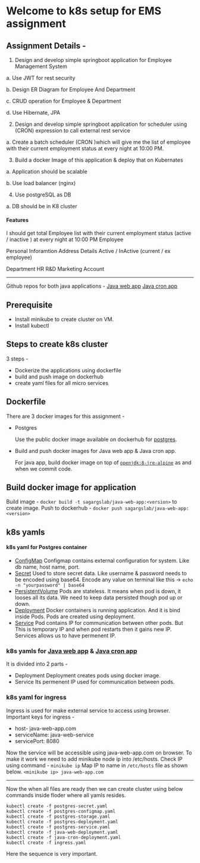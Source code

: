 
# Welcome to k8s setup for EMS assignment
## Assignment Details -
1) Design and develop simple springboot application for Employee Management System

  a. Use JWT for rest security
  
b.      Design ER Diagram for Employee And Department

c.       CRUD operation for Employee & Department

d.      Use Hibernate, JPA

2) Design and develop simple springboot application for scheduler using (CRON) expression to call external rest service         

a.       Create a batch scheduler (CRON )which will give me the list of employee with their current employment status at every night at 10:00 PM. 

3) Build a docker Image of this application & deploy that on Kubernates

a.       Application should be scalable

b.      Use load balancer (nginx)

4) Use postgreSQL as DB

a.       DB should be in K8 cluster


#### Features

I should get total Employee list with their current employment status (active / inactive ) at every night at 10:00 PM 
Employee

  Personal Inforamtion
  Address Details
Active / InActive (current / ex employee)

Department
  HR
  R&D
  Marketing
  Account


---
Github repos for both java applications -
[Java web app](https://github.com/gslab-project/java-web-app)
[Java cron app](https://github.com/gslab-project/java-cron-app)

## Prerequisite
- Install minikube to create cluster on VM.
- Install kubectl

## Steps to create k8s cluster
3 steps -
- Dockerize the applications using dockerfile
- build and push image on dockerhub
- create yaml files for all micro services

## Dockerfile

There are 3 docker images for this assignment -
- Postgres 
  
  Use the public docker image available on dockerhub for [postgres](https://hub.docker.com/_/postgres).
  
- Build and push docker images for Java web app & Java cron app.

  For java app, build docker image on top of [`openjdk:8-jre-alpine`](https://hub.docker.com/_/openjdk) as and when we commit code.

## Build docker image for application
Build image - `docker build -t sagargslab/java-web-app:<version>` to create image.
Push to dockerhub - `docker push sagargslab/java-web-app:<version>`

## k8s yamls
#### k8s yaml for Postgres container
- [ConfigMap](https://github.com/gslab-project/k8s/blob/master/postgres-configmap.yaml)
Configmap contains external configuration for system. Like db name, host name, port.
- [Secret](https://github.com/gslab-project/k8s/blob/master/postgres-secret.yaml)
Used to store secret data. Like username & password needs to be encoded using base64.
Encode any value on terminal like this -> `echo -n "yourpassword" | base64`
- [PersistentVolume](https://github.com/gslab-project/k8s/blob/master/postgres-storage.yaml)
Pods are stateless. It means when pod is down, it looses all its data. We need to keep data persisted though pod up or down.
- [Deployment](https://github.com/gslab-project/k8s/blob/master/postgres-deployment.yaml)
Docker containers is running application. And it is bind inside Pods. Pods are created using deployment.
- [Service](https://github.com/gslab-project/k8s/blob/master/postgres-service.yaml)
Pod contains IP for communication between other pods. But This is temporary IP and when pod restarts then it gains new IP.
Services allows us to have permenent IP.

### k8s yamls for [Java web app](https://github.com/gslab-project/k8s/blob/master/java-web-deployment.yaml) & [Java cron app](https://github.com/gslab-project/k8s/blob/master/java-cron-deployment.yaml)
It is divided into 2 parts -
- Deployment
Deployment creates pods using docker image.
- Service
Its permenent IP used for communication between pods.

### k8s yaml for ingress
Ingress is used for make external service to access using browser.
Important keys for ingress -
- host- java-web-app.com
- serviceName: java-web-service
- servicePort: 8080

Now the service will be accessible using java-web-app.com on browser.
To make it work we need to add minikube node ip into /etc/hosts.
Check IP using command - `minikube ip`
Map IP to name in `/etc/hosts` file as shown below.
`<minikube ip> java-web-app.com`

---
Now the when all files are ready then we can create cluster using below commands inside floder where all yamls resides.
```
kubectl create -f postgres-secret.yaml
kubectl create -f postgres-configmap.yaml
kubectl create -f postgres-storage.yaml
kubectl create -f postgres-deployment.yaml
kubectl create -f postgres-service.yaml
kubectl create -f java-web-deployment.yaml
kubectl create -f java-cron-deployment.yaml
kubectl create -f ingress.yaml
```
Here the sequence is very important.


